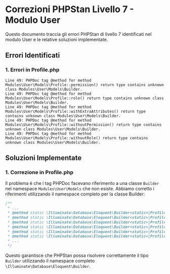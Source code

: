 # Correzioni PHPStan Livello 7 - Modulo User

Questo documento traccia gli errori PHPStan di livello 7 identificati nel modulo User e le relative soluzioni implementate.

## Errori Identificati

### 1. Errori in Profile.php

```
Line 49: PHPDoc tag @method for method Modules\User\Models\Profile::permission() return type contains unknown class Modules\User\Models\Builder.
Line 49: PHPDoc tag @method for method Modules\User\Models\Profile::role() return type contains unknown class Modules\User\Models\Builder.
Line 49: PHPDoc tag @method for method Modules\User\Models\Profile::withExtraAttributes() return type contains unknown class Modules\User\Models\Builder.
Line 49: PHPDoc tag @method for method Modules\User\Models\Profile::withoutPermission() return type contains unknown class Modules\User\Models\Builder.
Line 49: PHPDoc tag @method for method Modules\User\Models\Profile::withoutRole() return type contains unknown class Modules\User\Models\Builder.
```

## Soluzioni Implementate

### 1. Correzione in Profile.php

Il problema è che i tag PHPDoc facevano riferimento a una classe `Builder` nel namespace `Modules\User\Models` che non esiste. Abbiamo corretto i riferimenti utilizzando il namespace completo per la classe Builder:

```php
/**
 * ...
 * @method static \Illuminate\Database\Eloquent\Builder<static>|Profile permission($permissions, $without = false)
 * @method static \Illuminate\Database\Eloquent\Builder<static>|Profile query()
 * @method static \Illuminate\Database\Eloquent\Builder<static>|Profile role($roles, $guard = null, $without = false)
 * @method static \Illuminate\Database\Eloquent\Builder<static>|Profile withExtraAttributes()
 * @method static \Illuminate\Database\Eloquent\Builder<static>|Profile withoutPermission($permissions)
 * @method static \Illuminate\Database\Eloquent\Builder<static>|Profile withoutRole($roles, $guard = null)
 * ...
 */
```

Questo garantisce che PHPStan possa risolvere correttamente il tipo `Builder` utilizzando il namespace completo `\Illuminate\Database\Eloquent\Builder`. 